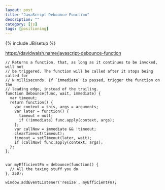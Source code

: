 ```yaml
---
layout: post
title: "JavaScript Debounce Function"
description: ""
category: [js]
tags: [positioning]
---
```

{% include JB/setup %}


https://davidwalsh.name/javascript-debounce-function

    // Returns a function, that, as long as it continues to be invoked, will not
    // be triggered. The function will be called after it stops being called for
    // N milliseconds. If `immediate` is passed, trigger the function on the
    // leading edge, instead of the trailing.
    function debounce(func, wait, immediate) {
      var timeout;
      return function() {
        var context = this, args = arguments;
        var later = function() {
          timeout = null;
          if (!immediate) func.apply(context, args);
        };
        var callNow = immediate && !timeout;
        clearTimeout(timeout);
        timeout = setTimeout(later, wait);
        if (callNow) func.apply(context, args);
      };
    };


    var myEfficientFn = debounce(function() {
      // All the taxing stuff you do
    }, 250);

    window.addEventListener('resize', myEfficientFn);